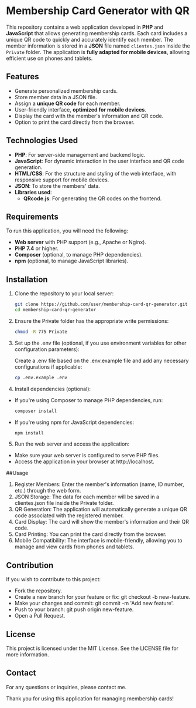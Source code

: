 # Membership Card Generator with QR

This repository contains a web application developed in **PHP** and **JavaScript** that allows generating membership cards. Each card includes a unique QR code to quickly and accurately identify each member. The member information is stored in a **JSON** file named `clientes.json` inside the `Private` folder. The application is **fully adapted for mobile devices**, allowing efficient use on phones and tablets.

## Features

- Generate personalized membership cards.
- Store member data in a JSON file.
- Assign a **unique QR code** for each member.
- User-friendly interface, **optimized for mobile devices**.
- Display the card with the member's information and QR code.
- Option to print the card directly from the browser.

## Technologies Used

- **PHP**: For server-side management and backend logic.
- **JavaScript**: For dynamic interaction in the user interface and QR code generation.
- **HTML/CSS**: For the structure and styling of the web interface, with responsive support for mobile devices.
- **JSON**: To store the members' data.
- **Libraries used**:
  - **QRcode.js**: For generating the QR codes on the frontend.

## Requirements

To run this application, you will need the following:

- **Web server** with PHP support (e.g., Apache or Nginx).
- **PHP 7.4** or higher.
- **Composer** (optional, to manage PHP dependencies).
- **npm** (optional, to manage JavaScript libraries).

## Installation

1. Clone the repository to your local server:
   ```bash
   git clone https://github.com/user/membership-card-qr-generator.git
   cd membership-card-qr-generator

2. Ensure the Private folder has the appropriate write permissions:
   ```bash
   chmod -R 775 Private

3. Set up the .env file (optional, if you use environment variables for other configuration parameters):

    Create a .env file based on the .env.example file and add any necessary configurations if applicable:
    ```bash
    cp .env.example .env


4. Install dependencies (optional):

- If you're using Composer to manage PHP dependencies, run:
    ```bash
    composer install

- If you're using npm for JavaScript dependencies:
    ```bash
    npm install

5. Run the web server and access the application:

- Make sure your web server is configured to serve PHP files.
- Access the application in your browser at http://localhost.

##Usage

1. Register Members: Enter the member's information (name, ID number, etc.) through the web form.
2. JSON Storage: The data for each member will be saved in a clientes.json file inside the Private folder.
3. QR Generation: The application will automatically generate a unique QR code associated with the registered member.
4. Card Display: The card will show the member's information and their QR code.
5. Card Printing: You can print the card directly from the browser.
6. Mobile Compatibility: The interface is mobile-friendly, allowing you to manage and view cards from phones and tablets.


## Contribution

If you wish to contribute to this project:

- Fork the repository.
- Create a new branch for your feature or fix: git checkout -b new-feature.
- Make your changes and commit: git commit -m 'Add new feature'.
- Push to your branch: git push origin new-feature.
- Open a Pull Request.

## License

This project is licensed under the MIT License. See the LICENSE file for more information.

## Contact

For any questions or inquiries, please contact me.

Thank you for using this application for managing membership cards!